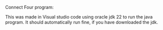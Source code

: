Connect Four program: 

This was made in Visual studio code using oracle jdk 22 to run the java program. It should automatically run fine, if you have downloaded the jdk. 
